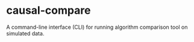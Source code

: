# causal-compare
A command-line interface (CLI) for running algorithm comparison tool on simulated data.
